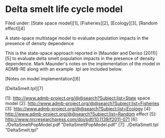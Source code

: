 #  Delta smelt life cycle model

Filed under:  [State space model][1], [Fisheries][2], [Ecology][3], [Random effect][4]

A state-space multistage model to evaluate population impacts in the presence of density dependence

This is the state-space approach reported in [Maunder and Deriso (2011)][5] to evaluate delta smelt population impacts in the presence of density dependence. Mark Maunder's notes on the implementation of the model in ADMB-RE along with an example .tpl are included below.

[Notes on model implementation][6]

[DeltaSmelt.tpl][7]

[1]: http://www.admb-project.org/@@search?Subject:list=State space model
[2]: http://www.admb-project.org/@@search?Subject:list=Fisheries
[3]: http://www.admb-project.org/@@search?Subject:list=Ecology
[4]: http://www.admb-project.org/@@search?Subject:list=Random effect
[5]: http://www.nrcresearchpress.com/doi/pdf/10.1139/f2011-071
[6]: ./DeltaSmeltPopModel.pdf "DeltaSmeltPopModel.pdf"
[7]: ./DeltaSmelt.tpl "DeltaSmelt.tpl"
